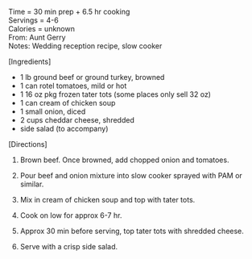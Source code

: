 Time = 30 min prep + 6.5 hr cooking\
Servings = 4-6\
Calories = unknown\
From: Aunt Gerry\
Notes: Wedding reception recipe, slow cooker 

[Ingredients]
- 1 lb ground beef or ground turkey, browned
- 1 can rotel tomatoes, mild or hot
- 1 16 oz pkg frozen tater tots (some places only sell 32 oz)
- 1 can cream of chicken soup
- 1 small onion, diced
- 2 cups cheddar cheese, shredded
- side salad (to accompany)

[Directions]

1. Brown beef. Once browned, add chopped onion and tomatoes.

2. Pour beef and onion mixture into slow cooker sprayed with PAM or similar.

3. Mix in cream of chicken soup and top with tater tots. 

4. Cook on low for approx 6-7 hr. 

5. Approx 30 min before serving, top tater tots with shredded cheese. 

6. Serve with a crisp side salad. 
